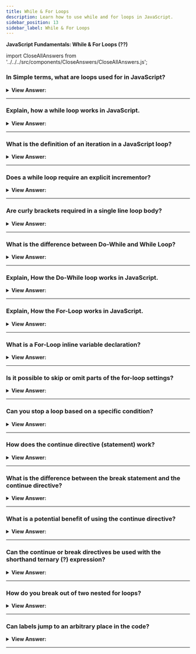 ```yaml
---
title: While & For Loops
description: Learn how to use while and for loops in JavaScript.
sidebar_position: 13
sidebar_label: While & For Loops
---
```


**JavaScript Fundamentals: While & For Loops (??)**

<head>
  <title>While & For Loops - JavaScript Interview Questions & Answers</title>
  <meta charSet="utf-8" />
</head>

import CloseAllAnswers from '../../../src/components/CloseAnswers/CloseAllAnswers.js';

<CloseAllAnswers />

### In Simple terms, what are loops used for in JavaScript?

<details>
  <summary><strong>View Answer:</strong></summary>
  <div>
  <div><strong>Interview Response:</strong> Loops are a way to repeat the same code multiple times.</div>
  </div>
</details>

---

### Explain, how a while loop works in JavaScript.

<details>
  <summary><strong>View Answer:</strong></summary>
  <div>
  <div><strong>Interview Response:</strong> A while loop iterates if a specific condition exists and breaks out of the loop when it does not.</div><br />
  <div><strong>Technical Response:</strong> A while loop is an iterative body that loops while a specified condition remains true.<br /><br />
  </div><br />
  <div><strong className="codeExample">Code Example:</strong><br /><br />

  <div></div>

```js
let i = 0;
while (i < 3) {
  // shows 0, then 1, then 2
  alert(i);
  i++;
}
```

  </div>
  </div>
</details>

---

### What is the definition of an iteration in a JavaScript loop?

<details>
  <summary><strong>View Answer:</strong></summary>
  <div>
  <div><strong>Interview Response:</strong> A single execution of the loop body is called an iteration.</div><br />
  <div><strong className="codeExample">Code Example:</strong> Below we see three iterations in the while loop body.<br /><br />

  <div></div>

```js
let i = 1;
while (i < 3) {
  // shows 1, then 2, then 3
  alert(i);
  i++;
}
```

  </div>
  </div>
</details>

---

### Does a while loop require an explicit incrementor?

<details>
  <summary><strong>View Answer:</strong></summary>
  <div>
  <div><strong>Interview Response:</strong> Yes, a while loop requires an explicit incrementor to maintain a controlled iteration.</div><br />
  <div><strong>Technical Response:</strong> Yes, the incrementor is required to continue the iterations. If it is missing, then the process is killed immediately after the first iteration or can result in an endless loop. This all depends on whether you are incrementing or decrementing the loop.<br />
  </div><br />
  <div><strong className="codeExample">Code Example:</strong><br /><br />

  <div></div>

```js
let i = 3;
while (i) {
  // shows 0, then 1, then 2
  alert(i);
  i--; // if the incrementor (i--) is missing then it results in an endless loop.
}
```

  </div>
  </div>
</details>

---

### Are curly brackets required in a single line loop body?

<details>
  <summary><strong>View Answer:</strong></summary>
  <div>
  <div><strong>Interview Response:</strong> No, If the loop body has a single statement, we can omit the curly braces.</div><br />
  <div><strong className="codeExample">Code Example:</strong><br /><br />

  <div></div>

```js
let i = 3;
while (i) alert(i--);
```

  </div>
  </div>
</details>

---

### What is the difference between Do-While and While Loop?

<details>
  <summary><strong>View Answer:</strong></summary>
  <div>
  <div><strong>Interview Response:</strong> The do-while loop conditional check is at the end of the loop. In a while loop, the condition is at the beginning of the loop.</div><br />
  <div><strong className="codeExample">Code Example:</strong><br /><br />

  <div></div>

```js
do {
  // loop body
} while (condition);
```

  </div>
  </div>
</details>

---

### Explain, How the Do-While loop works in JavaScript.

<details>
  <summary><strong>View Answer:</strong></summary>
  <div>
  <div><strong>Interview Response:</strong> The loop will first execute the body, check the condition, and, while it is truthy, execute it again.</div><br />
  <div><strong className="codeExample">Code Example:</strong><br /><br />

  <div></div>

```js
let i = 0;
do {
  alert(i);
  i++;
} while (i < 3);
```

  </div>
  </div>
</details>

---

### Explain, How the For-Loop works in JavaScript.

<details>
  <summary><strong>View Answer:</strong></summary>
  <div>
  <div><strong>Interview Response:</strong> The for loop sets a starting point, condition, and steps. The starting point executes once upon entering the loop. The condition is checked before every loop iteration. The loop body runs again and again while the condition is truthy. If false, the loop stops.<br /><br />
  <strong>The general loop algorithm works like this:</strong><br /><br />Run begin<br /><br />
  <ul>
    <li>(if condition → run body and run step)</li>
    <li>(if condition → run body and run step)</li>
    <li>(if condition → run body and run step)</li>
    <li> ... </li>
  </ul>
</div><br />
  <div><strong className="codeExample">Code Example:</strong><br /><br />

  <div></div>

```js
// for (let i = 0; i < 3; i++) alert(i)

// run begin
let i = 0;
// if condition → run body and run step
if (i < 3) {
  alert(i);
  i++;
}
// if condition → run body and run step
if (i < 3) {
  alert(i);
  i++;
}
// if condition → run body and run step
if (i < 3) {
  alert(i);
  i++;
}
// ...finish, because now i == 3
```

  </div>
  </div>
</details>

---

### What is a For-Loop inline variable declaration?

<details>
  <summary><strong>View Answer:</strong></summary>
  <div>
  <div><strong>Interview Response:</strong> In simple terms, an inline variable declaration is done inside of a for loop leaving it within the scope of the loop.</div><br />
  <div><strong>Technical Response:</strong> Inline variable declaration is the process of declaring a variable starting point inside of the for-loop. The variable is only visible inside of the loop and cannot be accessed globally.<br /><br />
  </div><br />
  <div><strong className="codeExample">Code Example:</strong><br /><br />

  <div></div>

```js
for (let i = 0; i < 3; i++) {
  alert(i); // 0, 1, 2
}

alert(i); // error, no such variable
```

  </div><br />
  <div><strong className="codeExample">Code Example:</strong> Variable declaration outside of the loop<br /><br />

  <div></div>

```js
let i = 0;

for (i = 0; i < 3; i++) {
  // use an existing variable
  alert(i); // 0, 1, 2
}

alert(i); // 3, visible, because declared outside of the loop
```

  </div>
  </div>
</details>

---

### Is it possible to skip or omit parts of the for-loop settings?

<details>
  <summary><strong>View Answer:</strong></summary>
  <div>
  <div><strong>Interview Response:</strong> We can omit any or all the parts of the for-loop. If all are removed it will result in an endless loop. The semi-colons must remain, or it will result in a syntax error.</div><br />
  <div><strong>Technical Response:</strong> Yes, it is possible to omit parts or all the for-loop settings. If you remove all the parts, then it will result in an endless loop. Please note, the two for semicolons (;) must be present. Otherwise, there would be a syntax error.<br />
  </div><br />
  <div><strong className="codeExample">Code Example:</strong><br /><br />

  <div></div>

```js
let i = 0; // we have i already declared and assigned

for (; i < 3; i++) {
  // no need for "start"
  alert(i); // 0, 1, 2
}
```

  </div>
  </div>
</details>

---

### Can you stop a loop based on a specific condition?

<details>
  <summary><strong>View Answer:</strong></summary>
  <div>
  <div><strong>Interview Response:</strong> We can call the break directive to stop the loop based on a specific condition.</div><br />
  <div><strong>Technical Response:</strong> Yes, this can be achieved by using the break directive or statement to stop the loop at any time. This is perfect for situations that require you to stop the loop in the middle or even in several places of its body. The break directive works with all traditional looping structures. (It does not work with forEach).<br /><br />
  </div><br />
  
  <div><strong className="codeExample">Code Example:</strong> While Loop - Stopping the Loop when a number is not entered<br /><br />

  <div></div>

```js
let sum = 0;

while (true) {
  let value = +prompt('Enter a number', '');

  if (!value) break; // (*)

  sum += value;
}

alert('Sum: ' + sum);
```

  </div>
  <div><strong className="codeExample">Code Example:</strong> For Loop<br /><br />

  <div></div>

```js
let text = '';
for (let i = 0; i < 10; i++) {
  if (i === 3) {
    break;
  }
  text += 'The number is ' + i + '<br>';
}

document.getElementById('demo').innerHTML = text;

// Output:
// A loop with a break statement.

// The number is 0
// The number is 1
// The number is 2
```

  </div>
  </div>
</details>

---

### How does the continue directive (statement) work?

<details>
  <summary><strong>View Answer:</strong></summary>
  <div>
  <div><strong>Interview Response:</strong> It does not stop the whole loop. Instead, it stops the current iteration and forces the loop to start a new one if a specific condition exists.</div><br />
  <div><strong>Technical Response:</strong> The continue directive is a “lighter version” of break. It does not stop the whole loop. Instead, it stops the current iteration and forces the loop to start a new one (if the condition allows).<br /><br />
  </div><br />
  <div><strong className="codeExample">Code Example:</strong> The Loop uses the continue statement to output odd values.<br /><br />

  <div></div>

```js
for (let i = 0; i < 10; i++) {
  // if true, skip the remaining part of the body
  if (i % 2 == 0) continue;

  alert(i); // 1, then 3, 5, 7, 9
}
```

  </div>
  </div>
</details>

---

### What is the difference between the break statement and the continue directive?

<details>
  <summary><strong>View Answer:</strong></summary>
  <div>
  <div><strong>Interview Response:</strong> If a specific condition exists, the break statement ends the loop and the continue directive stops the loop and forces to start over.</div><br />
  <div><strong>Technical Response:</strong> The break statement stops the loop in the middle or several places of its body. The continue directive is a “lighter version” of break. It does not stop the whole loop. Instead, it stops the current iteration and forces the loop to start a new one (if the condition allows).<br /><br />
  </div>
  </div>
</details>

---

### What is a potential benefit of using the continue directive?

<details>
  <summary><strong>View Answer:</strong></summary>
  <div>
  <div><strong>Interview Response:</strong> The continue directive helps decrease nesting and increases code readability.
</div>
  </div>
</details>

---

### Can the continue or break directives be used with the shorthand ternary (?) expression?

<details>
  <summary><strong>View Answer:</strong></summary>
  <div>
  <div><strong>Interview Response:</strong>  No, the continue or break directives cannot be used in a ternary operator.</div><br />
  <div><strong>Technical Response:</strong> No, the continue or break directives cannot be used on the right side of a ternary operator (?). It will result in a syntax error.<br /><br />
  </div><br />
  <div><strong className="codeExample">Code Example:</strong><br /><br />

  <div></div>

```js
if (i > 5) {
  alert(i);
} else {
  continue; // continue is allowed here
}

// continue is not allowed on the right side of the question mark operator (?)
(i > 5) ? alert(i) : continue;
```

  </div>
  </div>
</details>

---

### How do you break out of two nested for loops?

<details>
  <summary><strong>View Answer:</strong></summary>
  <div>
  <div><strong>Interview Response:</strong> You can use a label to break out of two nested for loops. The label is targeted by the break directive to ensure that both loops are halted.
</div><br />
  <div><strong className="codeExample">Code Example:</strong><br /><br />

  <div></div>

```js
outer: for (let i = 0; i < 3; i++) {
  for (let j = 0; j < 3; j++) {
    let input = prompt(`Value at coordinates (${i},${j})`, '');

    // if an empty string or canceled, then break out of both loops
    if (!input) break outer; // (*)

    // do something with the value...
  }
}

alert('Done!');
```

  </div>
  </div>
</details>

---

### Can labels jump to an arbitrary place in the code?

<details>
  <summary><strong>View Answer:</strong></summary>
  <div>
  <div><strong>Interview Response:</strong> No, Labels do not allow us to jump into an arbitrary place in the code.</div><br />
  <div><strong>Technical Response:</strong> No, Labels do not allow us to jump into an arbitrary place in the code. A call to break/continue is only possible from inside a loop and the label must be somewhere above the directive.<br />
  </div><br />
  <div><strong className="codeExample">Code Example:</strong><br /><br />

  <div></div>

```js
break label; // doesn't jump to the label below

label: for (...)
```

  </div>
  </div>
</details>

---

